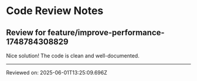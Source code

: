 # Code Review Notes

## Review for feature/improve-performance-1748784308829

Nice solution! The code is clean and well-documented.

---
Reviewed on: 2025-06-01T13:25:09.696Z